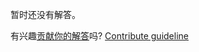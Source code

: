 
暂时还没有解答。

有兴趣[贡献你的解答](https://github.com/BFEdev/BFE.dev-solutions/blob/main/question/what-is-loader-and-plugin-in-webpack_zh.md)吗? [Contribute guideline](https://github.com/BFEdev/BFE.dev-solutions#how-to-contribute)
